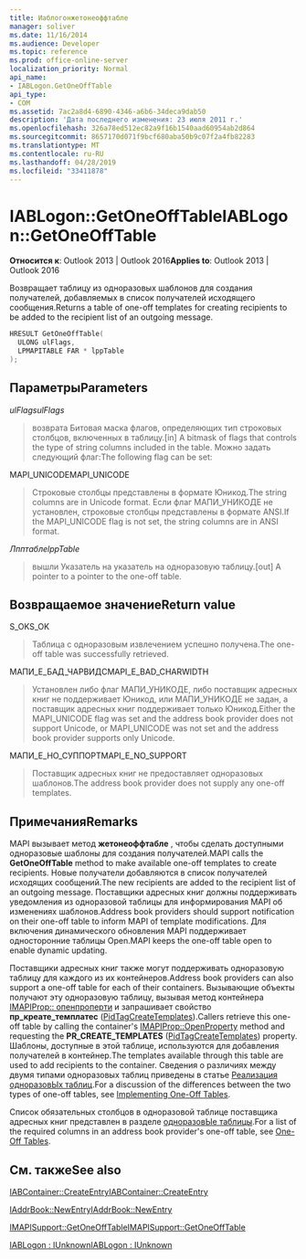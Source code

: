 ```yaml
---
title: Иаблогонжетонеоффтабле
manager: soliver
ms.date: 11/16/2014
ms.audience: Developer
ms.topic: reference
ms.prod: office-online-server
localization_priority: Normal
api_name:
- IABLogon.GetOneOffTable
api_type:
- COM
ms.assetid: 7ac2a8d4-6890-4346-a6b6-34deca9dab50
description: 'Дата последнего изменения: 23 июля 2011 г.'
ms.openlocfilehash: 326a78ed512ec82a9f16b1540aad60954ab2d864
ms.sourcegitcommit: 8657170d071f9bcf680aba50b9c07f2a4fb82283
ms.translationtype: MT
ms.contentlocale: ru-RU
ms.lasthandoff: 04/28/2019
ms.locfileid: "33411878"
---
```

# <a name="iablogongetoneofftable"></a><span data-ttu-id="8e057-103">IABLogon::GetOneOffTable</span><span class="sxs-lookup"><span data-stu-id="8e057-103">IABLogon::GetOneOffTable</span></span>

  
  
<span data-ttu-id="8e057-104">**Относится к**: Outlook 2013 | Outlook 2016</span><span class="sxs-lookup"><span data-stu-id="8e057-104">**Applies to**: Outlook 2013 | Outlook 2016</span></span> 
  
<span data-ttu-id="8e057-105">Возвращает таблицу из одноразовых шаблонов для создания получателей, добавляемых в список получателей исходящего сообщения.</span><span class="sxs-lookup"><span data-stu-id="8e057-105">Returns a table of one-off templates for creating recipients to be added to the recipient list of an outgoing message.</span></span>
  
```cpp
HRESULT GetOneOffTable(
  ULONG ulFlags,
  LPMAPITABLE FAR * lppTable
);
```

## <a name="parameters"></a><span data-ttu-id="8e057-106">Параметры</span><span class="sxs-lookup"><span data-stu-id="8e057-106">Parameters</span></span>

 <span data-ttu-id="8e057-107">_ulFlags_</span><span class="sxs-lookup"><span data-stu-id="8e057-107">_ulFlags_</span></span>
  
> <span data-ttu-id="8e057-108">возврата Битовая маска флагов, определяющих тип строковых столбцов, включенных в таблицу.</span><span class="sxs-lookup"><span data-stu-id="8e057-108">[in] A bitmask of flags that controls the type of string columns included in the table.</span></span> <span data-ttu-id="8e057-109">Можно задать следующий флаг:</span><span class="sxs-lookup"><span data-stu-id="8e057-109">The following flag can be set:</span></span>
    
<span data-ttu-id="8e057-110">MAPI_UNICODE</span><span class="sxs-lookup"><span data-stu-id="8e057-110">MAPI_UNICODE</span></span> 
  
> <span data-ttu-id="8e057-111">Строковые столбцы представлены в формате Юникод.</span><span class="sxs-lookup"><span data-stu-id="8e057-111">The string columns are in Unicode format.</span></span> <span data-ttu-id="8e057-112">Если флаг МАПИ_УНИКОДЕ не установлен, строковые столбцы представлены в формате ANSI.</span><span class="sxs-lookup"><span data-stu-id="8e057-112">If the MAPI_UNICODE flag is not set, the string columns are in ANSI format.</span></span>
    
 <span data-ttu-id="8e057-113">_Лпптабле_</span><span class="sxs-lookup"><span data-stu-id="8e057-113">_lppTable_</span></span>
  
> <span data-ttu-id="8e057-114">вышли Указатель на указатель на одноразовую таблицу.</span><span class="sxs-lookup"><span data-stu-id="8e057-114">[out] A pointer to a pointer to the one-off table.</span></span>
    
## <a name="return-value"></a><span data-ttu-id="8e057-115">Возвращаемое значение</span><span class="sxs-lookup"><span data-stu-id="8e057-115">Return value</span></span>

<span data-ttu-id="8e057-116">S_OK</span><span class="sxs-lookup"><span data-stu-id="8e057-116">S_OK</span></span> 
  
> <span data-ttu-id="8e057-117">Таблица с одноразовым извлечением успешно получена.</span><span class="sxs-lookup"><span data-stu-id="8e057-117">The one-off table was successfully retrieved.</span></span>
    
<span data-ttu-id="8e057-118">МАПИ_Е_БАД_ЧАРВИДС</span><span class="sxs-lookup"><span data-stu-id="8e057-118">MAPI_E_BAD_CHARWIDTH</span></span> 
  
> <span data-ttu-id="8e057-119">Установлен либо флаг МАПИ_УНИКОДЕ, либо поставщик адресных книг не поддерживает Юникод, или МАПИ_УНИКОДЕ не задан, а поставщик адресных книг поддерживает только Юникод.</span><span class="sxs-lookup"><span data-stu-id="8e057-119">Either the MAPI_UNICODE flag was set and the address book provider does not support Unicode, or MAPI_UNICODE was not set and the address book provider supports only Unicode.</span></span>
    
<span data-ttu-id="8e057-120">МАПИ_Е_НО_СУППОРТ</span><span class="sxs-lookup"><span data-stu-id="8e057-120">MAPI_E_NO_SUPPORT</span></span> 
  
> <span data-ttu-id="8e057-121">Поставщик адресных книг не предоставляет одноразовых шаблонов.</span><span class="sxs-lookup"><span data-stu-id="8e057-121">The address book provider does not supply any one-off templates.</span></span>
    
## <a name="remarks"></a><span data-ttu-id="8e057-122">Примечания</span><span class="sxs-lookup"><span data-stu-id="8e057-122">Remarks</span></span>

<span data-ttu-id="8e057-123">MAPI вызывает метод **жетонеоффтабле** , чтобы сделать доступными одноразовые шаблоны для создания получателей.</span><span class="sxs-lookup"><span data-stu-id="8e057-123">MAPI calls the **GetOneOffTable** method to make available one-off templates to create recipients.</span></span> <span data-ttu-id="8e057-124">Новые получатели добавляются в список получателей исходящих сообщений.</span><span class="sxs-lookup"><span data-stu-id="8e057-124">The new recipients are added to the recipient list of an outgoing message.</span></span> <span data-ttu-id="8e057-125">Поставщики адресных книг должны поддерживать уведомления из одноразовой таблицы для информирования MAPI об изменениях шаблонов.</span><span class="sxs-lookup"><span data-stu-id="8e057-125">Address book providers should support notification on their one-off table to inform MAPI of template modifications.</span></span> <span data-ttu-id="8e057-126">Для включения динамического обновления MAPI поддерживает односторонние таблицы Open.</span><span class="sxs-lookup"><span data-stu-id="8e057-126">MAPI keeps the one-off table open to enable dynamic updating.</span></span> 
  
<span data-ttu-id="8e057-127">Поставщики адресных книг также могут поддерживать одноразовую таблицу для каждого из их контейнеров.</span><span class="sxs-lookup"><span data-stu-id="8e057-127">Address book providers can also support a one-off table for each of their containers.</span></span> <span data-ttu-id="8e057-128">Вызывающие объекты получают эту одноразовую таблицу, вызывая метод контейнера [IMAPIProp:: опенпроперти](imapiprop-openproperty.md) и запрашивает свойство **пр_креате_темплатес** ([PidTagCreateTemplates](pidtagcreatetemplates-canonical-property.md)).</span><span class="sxs-lookup"><span data-stu-id="8e057-128">Callers retrieve this one-off table by calling the container's [IMAPIProp::OpenProperty](imapiprop-openproperty.md) method and requesting the **PR_CREATE_TEMPLATES** ([PidTagCreateTemplates](pidtagcreatetemplates-canonical-property.md)) property.</span></span> <span data-ttu-id="8e057-129">Шаблоны, доступные в этой таблице, используются для добавления получателей в контейнер.</span><span class="sxs-lookup"><span data-stu-id="8e057-129">The templates available through this table are used to add recipients to the container.</span></span> <span data-ttu-id="8e057-130">Сведения о различиях между двумя типами одноразовых таблиц приведены в статье [Реализация одноразовЫх таблиц](implementing-one-off-tables.md).</span><span class="sxs-lookup"><span data-stu-id="8e057-130">For a discussion of the differences between the two types of one-off tables, see [Implementing One-Off Tables](implementing-one-off-tables.md).</span></span>
  
<span data-ttu-id="8e057-131">Список обязательных столбцов в одноразовой таблице поставщика адресных книг представлен в разделе [одноразовЫе таблицы](one-off-tables.md).</span><span class="sxs-lookup"><span data-stu-id="8e057-131">For a list of the required columns in an address book provider's one-off table, see [One-Off Tables](one-off-tables.md).</span></span>
  
## <a name="see-also"></a><span data-ttu-id="8e057-132">См. также</span><span class="sxs-lookup"><span data-stu-id="8e057-132">See also</span></span>



[<span data-ttu-id="8e057-133">IABContainer::CreateEntry</span><span class="sxs-lookup"><span data-stu-id="8e057-133">IABContainer::CreateEntry</span></span>](iabcontainer-createentry.md)
  
[<span data-ttu-id="8e057-134">IAddrBook::NewEntry</span><span class="sxs-lookup"><span data-stu-id="8e057-134">IAddrBook::NewEntry</span></span>](iaddrbook-newentry.md)
  
[<span data-ttu-id="8e057-135">IMAPISupport::GetOneOffTable</span><span class="sxs-lookup"><span data-stu-id="8e057-135">IMAPISupport::GetOneOffTable</span></span>](imapisupport-getoneofftable.md)
  
[<span data-ttu-id="8e057-136">IABLogon : IUnknown</span><span class="sxs-lookup"><span data-stu-id="8e057-136">IABLogon : IUnknown</span></span>](iablogoniunknown.md)

